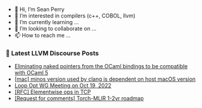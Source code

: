 - 👋 Hi, I’m Sean Perry
- 👀 I’m interested in compilers (c++, COBOL, llvm)
- 🌱 I’m currently learning ...
- 💞️ I’m looking to collaborate on ...
- 📫 How to reach me ...

<!---
s66perry/s66perry is a ✨ special ✨ repository because its `README.md` (this file) appears on your GitHub profile.
You can click the Preview link to take a look at your changes.
--->
### 📕 Latest LLVM Discourse Posts

<!-- DISCOURSE-LLVM:START -->
- [Eliminating naked pointers from the OCaml bindings to be compatible with OCaml 5](https://discourse.llvm.org/t/eliminating-naked-pointers-from-the-ocaml-bindings-to-be-compatible-with-ocaml-5/65794#post_11)
- [[mac] minos version used by clang is dependent on host macOS version](https://discourse.llvm.org/t/mac-minos-version-used-by-clang-is-dependent-on-host-macos-version/66063#post_1)
- [Loop Opt WG Meeting on Oct 19, 2022](https://discourse.llvm.org/t/loop-opt-wg-meeting-on-oct-19-2022/66047#post_4)
- [[RFC] Elementwise ops in TCP](https://discourse.llvm.org/t/rfc-elementwise-ops-in-tcp/65887#post_12)
- [[Request for comments] Torch-MLIR 1-2yr roadmap](https://discourse.llvm.org/t/request-for-comments-torch-mlir-1-2yr-roadmap/66057#post_2)
<!-- DISCOURSE-LLVM:END -->
